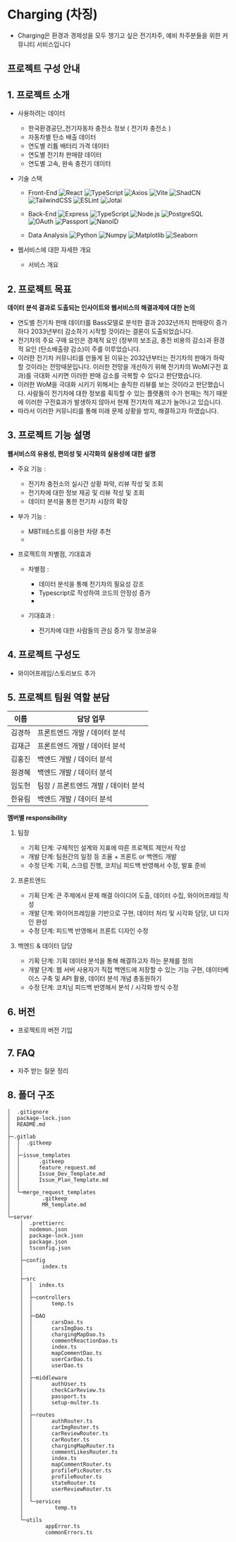 # Charging (차징)
- Charging은 환경과 경제성을 모두 챙기고 싶은 전기차주, 예비 차주분들을 위한 커뮤니티 서비스입니다

## 프로젝트 구성 안내

## 1. 프로젝트 소개

  - 사용하려는 데이터
    - 한국환경공단_전기자동차 충전소 정보 ( 전기차 충전소 )
    - 자동차별 탄소 배출 데이터
    - 연도별 리튬 배터리 가격 데이터
    - 연도별 전기차 판매량 데이터
    - 연도별 고속, 완속 충전기 데이터

  - 기술 스택 
    - Front-End
      ![React](https://img.shields.io/badge/React-20232A?style=flat-square&logo=react&logoColor=61DAFB)
      ![TypeScript](https://img.shields.io/badge/TypeScript-007ACC?style=flat-square&logo=typescript&logoColor=white)
      ![Axios](https://img.shields.io/badge/Axios-20232A?style=flat-square&logo=axios&logoColor=61DAFB)
      ![Vite](https://img.shields.io/badge/Vite-20232A?style=flat-square&logo=vite&logoColor=AD46EF)
      ![ShadCN](https://img.shields.io/badge/ShadCN-20232A?style=flat-square&logo=shadcn&logoColor=black)
      ![TailwindCSS](https://img.shields.io/badge/TailwindCSS-38B2AC?style=flat-square&logo=tailwind-css&logoColor=white)
      ![ESLint](https://img.shields.io/badge/ESLint-4B32C3?style=flat-square&logo=eslint&logoColor=white)
     ![Jotai](https://img.shields.io/badge/Jotai-20232A?style=flat-square&logo=jotai&logoColor=61DAFB)
    
    - Back-End
      ![Express](https://img.shields.io/badge/Express-000000?style=flat-square&logo=express&logoColor=white)
      ![TypeScript](https://img.shields.io/badge/TypeScript-007ACC?style=flat-square&logo=typescript&logoColor=white)
      ![Node.js](https://img.shields.io/badge/Node.js-43853D?style=flat-square&logo=node-dot-js&logoColor=white)
      ![PostgreSQL](https://img.shields.io/badge/PostgreSQL-316192?style=flat-square&logo=postgresql&logoColor=white)
      ![OAuth](https://img.shields.io/badge/OAuth-000000?style=flat-square&logo=oauth&logoColor=white)
      ![Passport](https://img.shields.io/badge/Passport-34E27A?style=flat-square&logo=passport&logoColor=white)
      ![NanoID](https://img.shields.io/badge/NanoID-000000?style=flat-square&logo=nanoid&logoColor=white)

    - Data Analysis
      ![Python](https://img.shields.io/badge/Python-3776AB?style=flat-square&logo=python&logoColor=white)
      ![Numpy](https://img.shields.io/badge/Numpy-013243?style=flat-square&logo=numpy&logoColor=white)
      ![Matplotlib](https://img.shields.io/badge/Matplotlib-000000?style=flat-square&logo=matplotlib&logoColor=white)
      ![Seaborn](https://img.shields.io/badge/Seaborn-3776AB?style=flat-square&logo=seaborn&logoColor=white)

  - 웹서비스에 대한 자세한 개요
    - 서비스 개요

## 2. 프로젝트 목표

**데이터 분석 결과로 도출되는 인사이트와 웹서비스의 해결과제에 대한 논의**
  - 연도별 전기차 판매 데이터를 Bass모델로 분석한 결과 2032년까지 판매량이 증가하다 2033년부터 감소하기 시작할 것이라는 결론이 도출되었습니다.
  - 전기차의 주요 구매 요인은 경제적 요인 (정부의 보조금, 충전 비용의 감소)과 환경적 요인 (탄소배출량 감소)이 주를 이루었습니다.
  - 이러한 전기차 커뮤니티를 만들게 된 이유는 2032년부터는 전기차의 판매가 하락할 것이라는 전망때문입니다. 이러한 전망을 개선하기 위해 전기차의 WoM(구전 효과)를 극대화 시키면 이러한 판매 감소를 극복할 수 있다고 판단했습니다.
  - 이러한 WoM을 극대화 시키기 위해서는 솔직한 리뷰를 보는 것이라고 판단했습니다. 사람들이 전기차에 대한 정보를 획득할 수 있는 플랫폼의 수가 현재는 적기 때문에 이러한 구전효과가 발생하지 않아서 현재 전기차의 재고가 늘어나고 있습니다.
  - 따라서 이러한 커뮤니티를 통해 미래 문제 상황을 방지, 해결하고자 하였습니다.

## 3. 프로젝트 기능 설명

**웹서비스의 유용성, 편의성 및 시각화의 실용성에 대한 설명**

  - 주요 기능 : 
    - 전기차 충전소의 실시간 상황 파악, 리뷰 작성 및 조회 
    - 전기차에 대한 정보 제공 및 리뷰 작성 및 조회
    - 데이터 분석을 통한 전기차 시장의 확장

  - 부가 기능 : 
    - MBTI테스트를 이용한 차량 추천
    - 

  - 프로젝트의 차별점, 기대효과
    - 차별점 : 
      - 데이터 분석을 통해 전기차의 필요성 강조
      - Typescript로 작성하여 코드의 안정성 증가
      - 

    - 기대효과 :
      - 전기차에 대한 사람들의 관심 증가 및 정보공유

## 4. 프로젝트 구성도
  - 와이어프레임/스토리보드 추가

## 5. 프로젝트 팀원 역할 분담
|  이름  |             담당 업무                |
| ------ | ------------------------------------ |
| 김경하 | 프론트엔드 개발 / 데이터 분석        |
| 김재근 | 프론트엔드 개발 / 데이터 분석        |
| 김홍진 | 백엔드 개발 / 데이터 분석            |
| 원경혜 | 백엔드 개발 / 데이터 분석            |
| 임도헌 | 팀장 / 프론트엔드 개발 / 데이터 분석 |
| 한유림 | 백엔드 개발 / 데이터 분석            |

**멤버별 responsibility**

1. 팀장 
   - 기획 단계: 구체적인 설계와 지표에 따른 프로젝트 제안서 작성
   - 개발 단계: 팀원간의 일정 등 조율 + 프론트 or 백엔드 개발
   - 수정 단계: 기획, 스크럼 진행, 코치님 피드백 반영해서 수정, 발표 준비

2. 프론트엔드 
   - 기획 단계: 큰 주제에서 문제 해결 아이디어 도출, 데이터 수집, 와이어프레임 작성
   - 개발 단계: 와이어프레임을 기반으로 구현, 데이터 처리 및 시각화 담당, UI 디자인 완성
   - 수정 단계: 피드백 반영해서 프론트 디자인 수정

3. 백엔드 & 데이터 담당  
   - 기획 단계: 기획 데이터 분석을 통해 해결하고자 하는 문제를 정의
   - 개발 단계: 웹 서버 사용자가 직접 백엔드에 저장할 수 있는 기능 구현, 데이터베이스 구축 및 API 활용, 데이터 분석 개념 총동원하기
   - 수정 단계: 코치님 피드백 반영해서 분석 / 시각화 방식 수정


## 6. 버전
  - 프로젝트의 버전 기입

## 7. FAQ
  - 자주 받는 질문 정리

## 8. 폴더 구조
```
│  .gitignore
│  package-lock.json
│  README.md
│
├─.gitlab
│  │  .gitkeep
│  │
│  ├─issue_templates
│  │      .gitkeep
│  │      feature_request.md
│  │      Issue_Dev_Template.md
│  │      Issue_Plan_Template.md
│  │
│  └─merge_request_templates
│          .gitkeep
│          MR_template.md
│
└─server
    │  .prettierrc
    │  nodemon.json
    │  package-lock.json
    │  package.json
    │  tsconfig.json
    │
    ├─config
    │      index.ts
    │
    ├─src
    │  │  index.ts
    │  │
    │  ├─controllers
    │  │      temp.ts
    │  │
    │  ├─DAO
    │  │      carsDao.ts
    │  │      carsImgDao.ts
    │  │      chargingMapDao.ts
    │  │      commentReactionDao.ts
    │  │      index.ts
    │  │      mapCommentDao.ts
    │  │      userCarDao.ts
    │  │      userDao.ts
    │  │
    │  ├─middleware
    │  │      authUser.ts
    │  │      checkCarReview.ts
    │  │      passport.ts
    │  │      setup-multer.ts
    │  │
    │  ├─routes
    │  │      authRouter.ts
    │  │      carImgRouter.ts
    │  │      carReviewRouter.ts
    │  │      carRouter.ts
    │  │      chargingMapRouter.ts
    │  │      commentLikesRouter.ts
    │  │      index.ts
    │  │      mapCommentRouter.ts
    │  │      profilePicRouter.ts
    │  │      profileRouter.ts
    │  │      stateRouter.ts
    │  │      userReviewRouter.ts
    │  │
    │  └─services
    │          temp.ts
    │
    └─utils
            appError.ts
            commonErrors.ts
```
